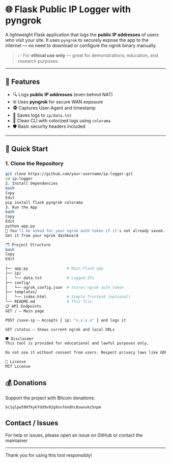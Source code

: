 # 🌐 Flask Public IP Logger with pyngrok

A lightweight Flask application that logs the **public IP addresses** of users who visit your site. It uses `pyngrok` to securely expose the app to the internet — no need to download or configure the ngrok binary manually.

> ✅ For **ethical use only** — great for demonstrations, education, and research purposes.

---

## 🔧 Features

- 🔍 Logs **public IP addresses** (even behind NAT)
- 🌐 Uses **pyngrok** for secure WAN exposure
- 🕵️ Captures User-Agent and timestamp
- 📁 Saves logs to `ip/data.txt`
- 🎨 Clean CLI with colorized logs using `colorama`
- 🛡️ Basic security headers included

---

## 🚀 Quick Start

### 1. Clone the Repository

```bash
git clone https://github.com/your-username/ip-logger.git
cd ip-logger
2. Install Dependencies
bash
Copy
Edit
pip install flask pyngrok colorama
3. Run the App
bash
Copy
Edit
python app.py
🔑 You'll be asked for your ngrok auth token if it's not already saved.
Get it from your ngrok dashboard

🗂️ Project Structure
bash
Copy
Edit
.
├── app.py                 # Main Flask app
├── ip/
│   └── data.txt           # Logged IPs
├── config/
│   └── ngrok_config.json  # Stores ngrok auth token
├── templates/
│   └── index.html         # Simple frontend (optional)
└── README.md              # This file
📋 API Endpoints
GET / — Main page

POST /save-ip — Accepts { ip: "x.x.x.x" } and logs it

GET /status — Shows current ngrok and local URLs

🛡️ Disclaimer
This tool is provided for educational and lawful purposes only.

Do not use it without consent from users. Respect privacy laws like GDPR and CCPA.

📜 License
MIT License
```

## 💰 Donations

Support the project with Bitcoin donations:

```bash
bc1qlpw590fkykfdd9v92g9snfmx8hc8vwxvkz5npm
```

## Contact / Issues

For help or issues, please open an issue on GitHub or contact the maintainer.

---

Thank you for using this tool responsibly!

```
